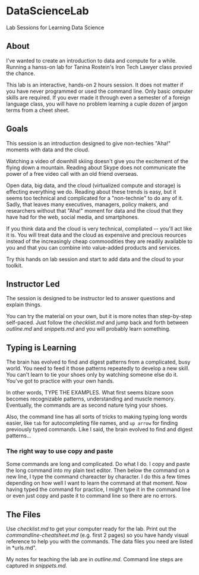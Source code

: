 DataScienceLab
==============

Lab Sessions for Learning Data Science

## About
I've wanted to create an introduction to data and compute for a while. Running a hanss-on lab for Tanina Rostein's Iron Tech Lawyer class provied the chance. 

This lab is an interactive, hands-on 2 hours session. It does not matter if you have never programmed or used the command line. Only basic omputer skills are required. If you ever made it through even a semester of a foreign language class, you will have no problem learning a cuple dozen of jargon terms from a cheet sheet.

## Goals
This session is an introduction designed to give non-techies "Aha!" moments with data and the cloud.

Watching a video of downhill skiing doesn't give you the excitement of the flying down a mountain. Reading about Skype does not communicate the power of a free video call with an old friend overseas. 

Open data, big data, and the cloud (virtualized compute and storage) is effecting everything we do. Reading about these trends is easy, but it seems too technical and complicated for a "non-technie" to do any of it. Sadly, that leaves many executives, managers, policy makers, and researchers without that "Aha!" moment for data and the cloud that they have had for the web, social media, and smartphones. 

If you think data and the cloud is very technical, compliated -- you'll act like it is. You will treat data and the cloud as expensive and precious reources instead of the increasingly cheap commoodities they are readily available to you and that you can combine into value-added products and services.

Try this hands on lab session and start to add data and the cloud to your toolkit.

## Instructor Led
The session is designed to be instructor led to answer questions and explain things.

You can try the material on your own, but it is more notes than step-by-step self-paced. Just follow the *checklist.md* and jump back and forth between *outline.md* and *snippets.md* and you will probably learn something.

## Typing is Learning
The brain has evolved to find and digest patterns from a complicated, busy world. You need to feed it those patterns repeatedly to develop a new skill. You can't learn to tie your shoes only by watching someone else do it. You've got to practice with your own hands.

In other words, TYPE THE EXAMPLES. What first seems bizare soon becomes recognizable patterns, understanding and muscle memory. Eventually, the commands are as second nature tying your shoes.

Also, the command line has all sorts of tricks to making typing long words easier, like `tab` for autocompleting file names, and `up arrow` for finding previously typed commands. Like I said, the brain evolved to find and digest patterns... 

### The right way to use copy and paste
Some commands are long and complicated. Do what I do. I copy and paste the long command into my plain text editor. Then below the command on a new line, I type the command chareacter by character. I do this a few times depending on how well I want to learn the command at that moment. Now having typed the command for practice, I might type it in the command line or even just copy and paste it to command line so there are no errors.  


## The Files

Use *checklist.md* to get your computer ready for the lab. Print out the *commandline-cheatsheet.md* (e.g. first 2 pages) so you have handy visual reference to help you with the commands. The data files you need are listed in *urls.md". 

My notes for teaching the lab are in *outline.md*. 	Command line steps are captured in *snippets.md*. 
